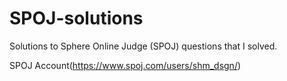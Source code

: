 # SPOJ-solutions
Solutions to Sphere Online Judge (SPOJ) questions that I solved.


SPOJ Account(https://www.spoj.com/users/shm_dsgn/)
